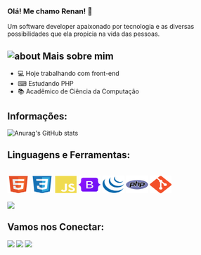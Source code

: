 ### Olá! Me chamo Renan! 👋

Um software developer apaixonado por tecnologia e as diversas possibilidades que ela propicia na vida das pessoas.

## <img width="45" alt="about" src="https://raw.github.com/elizarov/elizarov/master/about.png"> Mais sobre mim


- 💻 Hoje trabalhando com front-end
- ⌨ Estudando PHP
- 📚 Acadêmico de Ciência da Computação

## **Informações:**  


![Anurag's GitHub stats](https://github-readme-stats.vercel.app/api?username=RenanNeves21&show_icons=true&theme=dracula)
  
## **Linguagens e Ferramentas:**  
 
<div style="display: inline_block"><br>
  <img align="center" alt="Renan-HTML" height="40" width="50" src="https://raw.githubusercontent.com/devicons/devicon/master/icons/html5/html5-original.svg">
  <img align="center" alt="Renan-CSS" height="40" width="50" src="https://raw.githubusercontent.com/devicons/devicon/master/icons/css3/css3-original.svg">
  <img align="center" alt="Renan-Js" height="40" width="50" src="https://raw.githubusercontent.com/devicons/devicon/master/icons/javascript/javascript-plain.svg">
  <img align="center" alt="Renan-Bootstrap" height="40" width="50" src="https://raw.githubusercontent.com/devicons/devicon/master/icons/bootstrap/bootstrap-original.svg">
  <img align="center" alt="Renan-jquery" height="40" width="50" src="https://raw.githubusercontent.com/devicons/devicon/master/icons/jquery/jquery-original.svg">
  <img align="center" alt="Renan-PHP" height="40" width="50" src="https://raw.githubusercontent.com/devicons/devicon/master/icons/php/php-original.svg">
  <img align="center" alt="Renan-Git" height="40" width="50" src="https://raw.githubusercontent.com/devicons/devicon/master/icons/git/git-original.svg"> 
  


 
  
  
          


           
          
   
  
</div><br>
  
 <a href="https://github.com/Gurupreet">
  <img align="center" src="https://github-readme-stats.vercel.app/api/top-langs/?username=RenanNeves21&theme=dracula&hide_langs_below=1" />
</a>

## **Vamos nos Conectar:**

<div> 
    <a href="https://www.linkedin.com/in/renan-neves21/" target="_blank"><img src="https://img.shields.io/badge/-LinkedIn-%230077B5?style=for-the-badge&logo=linkedin&logoColor=white" target="_blank"></a> 
  <a href="https://www.instagram.com/renanpnevess/" target="_blank"><img src="https://img.shields.io/badge/-Instagram-%23E4405F?style=for-the-badge&logo=instagram&logoColor=white" target="_blank"></a>
  <a href = "mailto:renanpassos2103@gmail.com"><img src="https://img.shields.io/badge/Gmail-D14836?style=for-the-badge&logo=gmail&logoColor=white" target="_blank"></a>
</div>
  <br>
  


